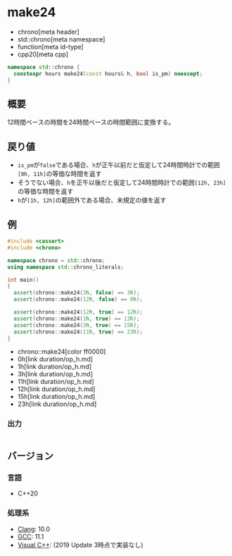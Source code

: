 # make24
* chrono[meta header]
* std::chrono[meta namespace]
* function[meta id-type]
* cpp20[meta cpp]

```cpp
namespace std::chrono {
  constexpr hours make24(const hours& h, bool is_pm) noexcept;
}
```

## 概要
12時間ベースの時間を24時間ベースの時間範囲に変換する。


## 戻り値
- `is_pm`が`false`である場合、`h`が正午以前だと仮定して24時間時計での範囲`[0h, 11h]`の等価な時間を返す
- そうでない場合、`h`を正午以後だと仮定して24時間時計での範囲`[12h, 23h]`の等価な時間を返す
- `h`が`[1h, 12h]`の範囲外である場合、未規定の値を返す


## 例
```cpp example
#include <cassert>
#include <chrono>

namespace chrono = std::chrono;
using namespace std::chrono_literals;

int main()
{
  assert(chrono::make24(3h, false) == 3h);
  assert(chrono::make24(12h, false) == 0h);

  assert(chrono::make24(12h, true) == 12h);
  assert(chrono::make24(1h, true) == 13h);
  assert(chrono::make24(3h, true) == 15h);
  assert(chrono::make24(11h, true) == 23h);
}
```
* chrono::make24[color ff0000]
* 0h[link duration/op_h.md]
* 1h[link duration/op_h.md]
* 3h[link duration/op_h.md]
* 11h[link duration/op_h.md]
* 12h[link duration/op_h.md]
* 15h[link duration/op_h.md]
* 23h[link duration/op_h.md]

### 出力
```
```

## バージョン
### 言語
- C++20

### 処理系
- [Clang](/implementation.md#clang): 10.0
- [GCC](/implementation.md#gcc): 11.1
- [Visual C++](/implementation.md#visual_cpp): (2019 Update 3時点で実装なし)
